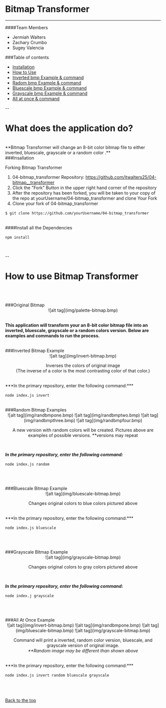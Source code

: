 <a name="top"></a>
# Bitmap Transformer
___



####Team Members
 * Jermiah Walters
 * Zachary Crumbo
 * Sugey Valencia

###Table of contents

  * [Installation](#Installation)
  * [How to Use](#usage)
   * [Inverted bmp Example & command](#invert)
   * [Radom bmp  Example & command](#random)
   * [Bluescale bmp  Example & command](#blue) 
   * [Grayscale bmp  Example & command](#gray)
   * [All at once & command](#all) 
   
  --
  
What does the application do?
=================
<br> 
**Bitmap Transformer will change an 8-bit color bitmap file to either inverted, bluescale, grayscale or a random color .**

<br> 
<a name="Installation">
###Insallation
</a>

Forking Bitmap Transformer

1. 04-bitmap_transformer Repository: https://github.com/jtwalters25/04-bitmap__transformer
2. Click the "Fork" Button in the upper right hand corner of the repository 
3. After the repository has been forked, you will be taken to your copy of the repo at yourUsername/04-bitmap_transformer
and clone Your Fork
4. Clone your fork of 04-bitmap_transformer

~~~~
$ git clone https://github.com/yourUsername/04-bitmap_transformer

~~~~

<br> 
####Install all the Dependencies
 

~~~~
npm install
~~~~
<br> 


--


How to use Bitmap Transformer
=================


<br> <br>
 
<a name="usage">
###Original Bitmap</a>
<br>
<center>![alt tag](img/palette-bitmap.bmp)</center>

<br>

**This application will transform your an 8-bit color bitmap file into an inverted, bluescale, grayscale or a random colors version. Below are examples and commands to run the process.**
<br>
<br>


<a name="invert">
###Inverted Bitmap Example
</a>

<br>
<center>![alt tag](img/invert-bitmap.bmp)

Inverses the colors of original image  
 (The inverse of a color is the most contrasting color of that color.) 
 </center>
 <br>
***In the primary repository, enter the following command:***

~~~~
node index.js invert
~~~~

<br>
<a name="random">
###Random Bitmap Examples
</a>


<br>
<center>
![alt tag](img/randbmpone.bmp)
![alt tag](img/randbmptwo.bmp)
![alt tag](img/randbmpthree.bmp)
![alt tag](img/randbmpfour.bmp)


 A new version with random colors will be created. Pictures above are examples of possible versions. **versions may repeat</center>
<br>

***In the primary repository, enter the following command:***

~~~~
node index.js random
~~~~
<br><br>

<a name="blue">
###Bluescale Bitmap Example
</a>

<br>
<center>![alt tag](img/bluescale-bitmap.bmp)

Changes original colors to blue colors pictured above</center>

<br>
***In the primary repository, enter the following command:***

~~~~
node index.js bluescale
~~~~
<br><br>

<a name="gray">
###Grayscale Bitmap Example
</a>
<br>
<center>![alt tag](img/grayscale-bitmap.bmp)

Changes original colors to gray colors pictured above</center>

<br>

***In the primary repository, enter the following command:***

~~~~ 
node index.j grayscale
~~~~

<br><br>

<a name="all">
###All At Once Example
</a>

<br>
<center>![alt tag](img/invert-bitmap.bmp)
![alt tag](img/randbmpone.bmp)
![alt tag](img/bluescale-bitmap.bmp)
![alt tag](img/grayscale-bitmap.bmp)

Command will print a inverted, random color version, bluescale, and  grayscale version of original image.   
   _**Random image may be different than shown above_
</center>

<br>
***In the primary repository, enter the following command:***

~~~~
node index.js invert random bluescale grayscale
~~~~
<br><br><br>
[Back to the top](#top)